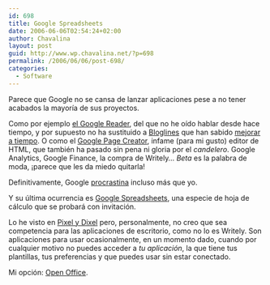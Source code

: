 ```yaml
---
id: 698
title: Google Spreadsheets
date: 2006-06-06T02:54:24+02:00
author: Chavalina
layout: post
guid: http://www.wp.chavalina.net/?p=698
permalink: /2006/06/06/post-698/
categories:
  - Software
---
```

Parece que Google no se cansa de lanzar aplicaciones pese a no tener acabados la mayoría de sus proyectos.

Como por ejemplo <a href="http://chavalina.net/comentar.php?idpost=561" target="_blank">el Google Reader</a>, del que no he oído hablar desde hace tiempo, y por supuesto no ha sustituido a <a href="http://bloglines.com/public/chavalina" target="_blank">Bloglines</a> que han sabido <a href="http://chavalina.net/comentar.php?idpost=654" target="_blank">mejorar a tiempo</a>. O como el <a href="http://www.genbeta.com/archivos/2006/02/23-google-page-creator-ya-disponi.php" target="_blank">Google Page Creator</a>, infame (para mi gusto) editor de HTML, que también ha pasado sin pena ni gloria por el _candelero_. Google Analytics, Google Finance, la compra de Writely… _Beta_ es la palabra de moda, ¡parece que les da miedo quitarla!

Definitivamente, Google <a href="http://chavalina.net/comentar.php?idpost=603" target="_blank">procrastina</a> incluso más que yo.

Y su última ocurrencia es <a href="http://www.google.com/support/spreadsheets" target="_blank">Google Spreadsheets</a>, una especie de hoja de cálculo que se probará con invitación.

Lo he visto en <a href="http://www.pixelydixel.com/2006/06/google-spreadsheets-la-muerte-de-microsoft-excel.html" target="_blank">Pixel y Dixel</a> pero, personalmente, no creo que sea competencia para las aplicaciones de escritorio, como no lo es Writely. Son aplicaciones para usar ocasionalmente, en un momento dado, cuando por cualquier motivo no puedes acceder a _tu aplicación_, la que tiene tus plantillas, tus preferencias y que puedes usar sin estar conectado.

Mi opción: <a href="http://www.openoffice.org/" target="_blank">Open Office</a>.